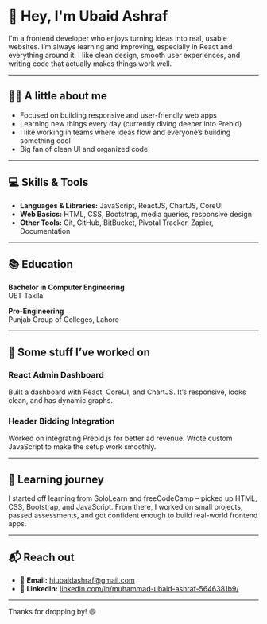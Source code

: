 # 👋 Hey, I'm Ubaid Ashraf

I'm a frontend developer who enjoys turning ideas into real, usable websites. I’m always learning and improving, especially in React and everything around it. I like clean design, smooth user experiences, and writing code that actually makes things work well.

---

## 👨‍💻 A little about me

- Focused on building responsive and user-friendly web apps
- Learning new things every day (currently diving deeper into Prebid)
- I like working in teams where ideas flow and everyone’s building something cool
- Big fan of clean UI and organized code

---

## 💻 Skills & Tools

- **Languages & Libraries:** JavaScript, ReactJS, ChartJS, CoreUI
- **Web Basics:** HTML, CSS, Bootstrap, media queries, responsive design
- **Other Tools:** Git, GitHub, BitBucket, Pivotal Tracker, Zapier, Documentation

---

## 📚 Education

**Bachelor in Computer Engineering**  
UET Taxila

**Pre-Engineering**  
Punjab Group of Colleges, Lahore

---

## 🧪 Some stuff I’ve worked on

### React Admin Dashboard  
Built a dashboard with React, CoreUI, and ChartJS. It’s responsive, looks clean, and has dynamic graphs.

### Header Bidding Integration  
Worked on integrating Prebid.js for better ad revenue. Wrote custom JavaScript to make the setup work smoothly.

---

## 🎯 Learning journey

I started off learning from SoloLearn and freeCodeCamp – picked up HTML, CSS, Bootstrap, and JavaScript. From there, I worked on small projects, passed assessments, and got confident enough to build real-world frontend apps.

---

## 📬 Reach out

- 📧 **Email:** [hiubaidashraf@gmail.com](mailto:hiubaidashraf@gmail.com) 
- 💼 **LinkedIn:** [linkedin.com/in/muhammad-ubaid-ashraf-5646381b9/](https://linkedin.com/in/muhammad-ubaid-ashraf-5646381b9/)

---

Thanks for dropping by! 😄
